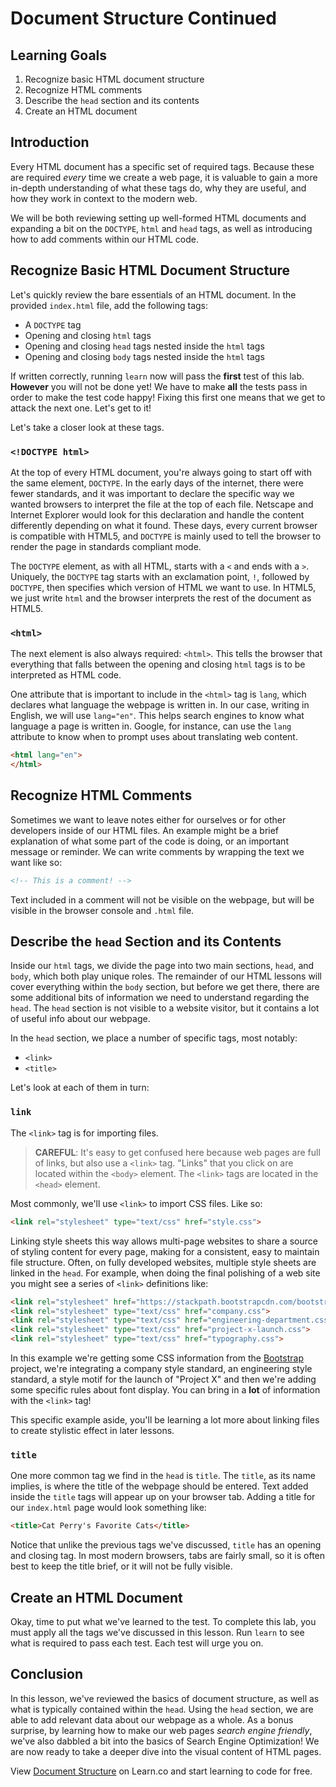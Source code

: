 # Document Structure Continued

## Learning Goals

1. Recognize basic HTML document structure
2. Recognize HTML comments
3. Describe the `head` section and its contents
4. Create an HTML document

## Introduction

Every HTML document has a specific set of required tags. Because these are
required _every_ time we create a web page, it is valuable to gain a more
in-depth understanding of what these tags do, why they are useful, and how
they work in context to the modern web.

We will be both reviewing setting up well-formed HTML documents and expanding a
bit on the `DOCTYPE`, `html` and `head` tags, as well as introducing how to add
comments within our HTML code.

## Recognize Basic HTML Document Structure

Let's quickly review the bare essentials of an HTML document. In the provided
`index.html` file, add the following tags:

* A `DOCTYPE` tag
* Opening and closing `html` tags
* Opening and closing `head` tags nested inside the `html` tags
* Opening and closing `body` tags nested inside the `html` tags

If written correctly, running `learn` now will pass the **first** test of this
lab.  **However** you will not be done yet! We have to make **all** the tests
pass in order to make the test code happy! Fixing this first one means that we
get to attack the next one. Let's get to it!

Let's take a closer look at these tags.

### `<!DOCTYPE html>`

At the top of every HTML document, you're always going to start off with the
same element, `DOCTYPE`. In the early days of the internet, there were fewer
standards, and it was important to declare the specific way we wanted browsers
to interpret the file at the top of each file. Netscape and Internet Explorer
would look for this declaration and handle the content differently depending on
what it found. These days, every current browser is compatible with HTML5, and
`DOCTYPE` is mainly used to tell the browser to render the page in standards
compliant mode.

The `DOCTYPE` element, as with all HTML, starts with a `<`
and ends with a `>`. Uniquely, the `DOCTYPE` tag starts with an exclamation
point, `!`, followed by `DOCTYPE`, then specifies which version of HTML we want
to use. In HTML5, we just write `html` and the browser interprets the rest of the
document as HTML5.

### `<html>`

The next element is also always required: `<html>`. This tells the browser
that everything that falls between the opening and closing `html` tags is to
be interpreted as HTML code.

One attribute that is important to include in the `<html>` tag is `lang`, which
declares what language the webpage is written in. In our case, writing in
English, we will use `lang="en"`. This helps search engines to know what
language a page is written in. Google, for instance, can use the `lang`
attribute to know when to prompt uses about translating web content.

```html
<html lang="en">
</html>
```

## Recognize HTML Comments

Sometimes we want to leave notes either for ourselves or for other developers
inside of our HTML files. An example might be a brief explanation of what some
part of the code is doing, or an important message or reminder. We can write
comments by wrapping the text we want like so:

```html
<!-- This is a comment! -->
```

Text included in a comment will not be visible on the webpage, but will be
visible in the browser console and `.html` file.

## Describe the `head` Section and its Contents

Inside our `html` tags, we divide the page into two main sections, `head`, and
`body`, which both play unique roles. The remainder of our HTML lessons will
cover everything within the `body` section, but before we get there, there are
some additional bits of information we need to understand regarding the `head`.
The `head` section is not visible to a website visitor, but it contains a lot of
useful info about our webpage.

In the `head` section, we place a number of specific tags, most notably:
  - `<link>`
  - `<title>`

Let's look at each of them in turn:

### `link`

The `<link>` tag is for importing files.

> **CAREFUL**: It's easy to get confused here because web pages are full of
> links, but also use a `<link>` tag. "Links" that you click on are located
> within the `<body>` element. The `<link>` tags are located in the `<head>`
> element.

Most commonly, we'll use `<link>` to import CSS files. Like so:

```html
<link rel="stylesheet" type="text/css" href="style.css">
```

Linking style sheets this way allows multi-page websites to share a source of
styling content for every page, making for a consistent, easy to maintain file
structure.  Often, on fully developed websites, multiple style sheets are linked
in the `head`.  For example, when doing the final polishing of a web site you
might see a series of `<link>` definitions like:

```html
<link rel="stylesheet" href="https://stackpath.bootstrapcdn.com/bootstrap/4.1.1/css/bootstrap.min.css">
<link rel="stylesheet" type="text/css" href="company.css">
<link rel="stylesheet" type="text/css" href="engineering-department.css">
<link rel="stylesheet" type="text/css" href="project-x-launch.css">
<link rel="stylesheet" type="text/css" href="typography.css">
```

In this example we're getting some CSS information from the
[Bootstrap](https://getbootstrap.com/) project, we're integrating a company
style standard, an engineering style standard, a style motif for the launch of
"Project X" and then we're adding some specific rules about font display. You
can bring in a **lot** of information with the `<link>` tag!

This specific example aside, you'll be learning a lot more about linking
files to create stylistic effect in later lessons.

### `title`

One more common tag we find in the `head` is `title`. The `title`, as its name
implies, is where the title of the webpage should be entered. Text added inside
the `title` tags will appear up on your browser tab. Adding a title for our
`index.html` page would look something like:

```html
<title>Cat Perry's Favorite Cats</title>
```

Notice that unlike the previous tags we've discussed, `title` has an opening and
closing tag. In most modern browsers, tabs are fairly small, so it is often best
to keep the title brief, or it will not be fully visible.

## Create an HTML Document

Okay, time to put what we've learned to the test. To complete this lab, you must
apply all the tags we've discussed in this lesson.  Run `learn` to see what is
required to pass each test. Each test will urge you on.

## Conclusion

In this lesson, we've reviewed the basics of document structure, as well as what
is typically contained within the `head`.  Using the `head` section, we are able
to add relevant data about our webpage as a whole. As a bonus surprise, by
learning how to make our web pages _search engine friendly_, we've also dabbled
a bit into the basics of Search Engine Optimization! We are now ready to take a
deeper dive into the visual content of HTML pages.

<p class='util--hide'>View <a href='https://learn.co/lessons/document-structure'>Document Structure</a> on Learn.co and start learning to code for free.</p>
